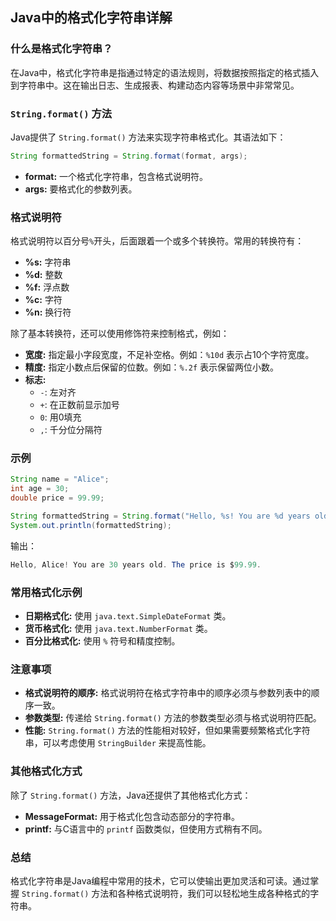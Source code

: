 ## Java中的格式化字符串详解

### 什么是格式化字符串？

在Java中，格式化字符串是指通过特定的语法规则，将数据按照指定的格式插入到字符串中。这在输出日志、生成报表、构建动态内容等场景中非常常见。

### `String.format()` 方法

Java提供了 `String.format()` 方法来实现字符串格式化。其语法如下：

```Java
String formattedString = String.format(format, args);
```

- **format:** 一个格式化字符串，包含格式说明符。
- **args:** 要格式化的参数列表。

### 格式说明符

格式说明符以百分号`%`开头，后面跟着一个或多个转换符。常用的转换符有：

- **%s:** 字符串
- **%d:** 整数
- **%f:** 浮点数
- **%c:** 字符
- **%n:** 换行符

除了基本转换符，还可以使用修饰符来控制格式，例如：

- **宽度:** 指定最小字段宽度，不足补空格。例如：`%10d` 表示占10个字符宽度。
- **精度:** 指定小数点后保留的位数。例如：`%.2f` 表示保留两位小数。
- **标志:**
    - `-`: 左对齐
    - `+`: 在正数前显示加号
    - `0`: 用0填充
    - `,`: 千分位分隔符

### 示例

```Java
String name = "Alice";
int age = 30;
double price = 99.99;

String formattedString = String.format("Hello, %s! You are %d years old. The price is $%.2f.", name, age, price);
System.out.println(formattedString);
```

输出：

```Java
Hello, Alice! You are 30 years old. The price is $99.99.
```

### 常用格式化示例

- **日期格式化:** 使用 `java.text.SimpleDateFormat` 类。
- **货币格式化:** 使用 `java.text.NumberFormat` 类。
- **百分比格式化:** 使用 `%` 符号和精度控制。

### 注意事项

- **格式说明符的顺序:** 格式说明符在格式字符串中的顺序必须与参数列表中的顺序一致。
- **参数类型:** 传递给 `String.format()` 方法的参数类型必须与格式说明符匹配。
- **性能:** `String.format()` 方法的性能相对较好，但如果需要频繁格式化字符串，可以考虑使用 `StringBuilder` 来提高性能。

### 其他格式化方式

除了 `String.format()` 方法，Java还提供了其他格式化方式：

- **MessageFormat:** 用于格式化包含动态部分的字符串。
- **printf:** 与C语言中的 `printf` 函数类似，但使用方式稍有不同。

### 总结

格式化字符串是Java编程中常用的技术，它可以使输出更加灵活和可读。通过掌握 `String.format()` 方法和各种格式说明符，我们可以轻松地生成各种格式的字符串。